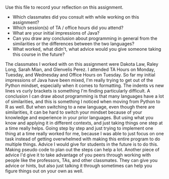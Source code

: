 Use this file to record your reflection on this assignment.

- Which classmates did you consult with while working on this assignment?
- Which session(s) of TA / office hours did you attend?
- What are your initial impressions of Java? 
- Can you draw any conclusion about programming in general from the similarities or the differences between the two languages? 
- What worked, what didn't, what advice would you give someone taking this course in the future?


The classmates I worked with on this assignment were Dakota Law, Raley Long, Sarah Mian, and Glenvelis Perez.
I attended TA Hours on Monday, Tuesday, and Wednesday and Office Hours on Tuesday. 
So far my initial impressions of Java have been mixed, I'm really trying to get out of the Python mindset, especially when it comes to formatting. The indents vs new lines vs curly brackets is something I'm finding particularly difficult. A conclusion I can draw about programming is that many languages have a lot of similarities, and this is something I noticed when moving from Python to R as well. But when switching to a new language, even though there are similarities, it can be hard to switch your mindset because of your knowledge and experience in your prior languages. But using what you know and applying it in different contexts, and just taking things one step at a time really helps. Going step by step and just trying to implement one thing at a time really worked for me, because I was able to just focus on one task instead of getting overwhelmed with making this entire program to do multiple things. Advice I would give for students in the future is to do this. Making pseudo code to plan out the steps can help a lot. Another piece of advice I'd give it to take advantage of you peers through working with people like the professors, TAs, and other classmates. They can give you advice or hints, but also just talking it through sometimes can help you figure things out on your own as well. 